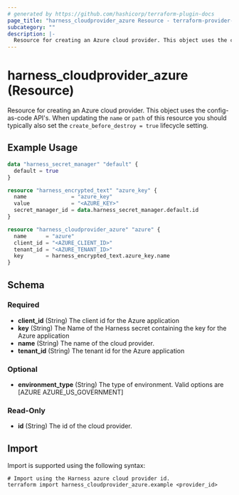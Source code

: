 ```yaml
---
# generated by https://github.com/hashicorp/terraform-plugin-docs
page_title: "harness_cloudprovider_azure Resource - terraform-provider-harness"
subcategory: ""
description: |-
  Resource for creating an Azure cloud provider. This object uses the config-as-code API's. When updating the name or path of this resource you should typically also set the create_before_destroy = true lifecycle setting.
---
```


# harness_cloudprovider_azure (Resource)

Resource for creating an Azure cloud provider. This object uses the config-as-code API's. When updating the `name` or `path` of this resource you should typically also set the `create_before_destroy = true` lifecycle setting.

## Example Usage

```terraform
data "harness_secret_manager" "default" {
  default = true
}

resource "harness_encrypted_text" "azure_key" {
  name              = "azure_key"
  value             = "<AZURE_KEY>"
  secret_manager_id = data.harness_secret_manager.default.id
}

resource "harness_cloudprovider_azure" "azure" {
  name      = "azure"
  client_id = "<AZURE_CLIENT_ID>"
  tenant_id = "<AZURE_TENANT_ID>"
  key       = harness_encrypted_text.azure_key.name
}
```

<!-- schema generated by tfplugindocs -->
## Schema

### Required

- **client_id** (String) The client id for the Azure application
- **key** (String) The Name of the Harness secret containing the key for the Azure application
- **name** (String) The name of the cloud provider.
- **tenant_id** (String) The tenant id for the Azure application

### Optional

- **environment_type** (String) The type of environment. Valid options are [AZURE AZURE_US_GOVERNMENT]

### Read-Only

- **id** (String) The id of the cloud provider.

## Import

Import is supported using the following syntax:

```shell
# Import using the Harness azure cloud provider id.
terraform import harness_cloudprovider_azure.example <provider_id>
```
